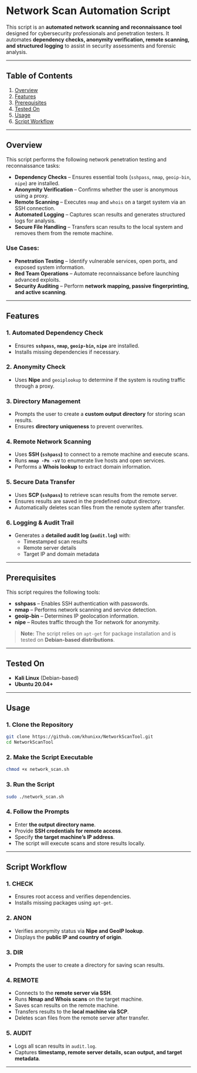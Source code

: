# Network Scan Automation Script

This script is an **automated network scanning and reconnaissance tool** designed for cybersecurity professionals and penetration testers. It automates **dependency checks, anonymity verification, remote scanning, and structured logging** to assist in security assessments and forensic analysis.

---

## Table of Contents  
1. [Overview](#overview)  
2. [Features](#features)  
3. [Prerequisites](#prerequisites)  
4. [Tested On](#tested-on)  
5. [Usage](#usage)  
6. [Script Workflow](#script-workflow)  

---

## Overview  
This script performs the following network penetration testing and reconnaissance tasks:

- **Dependency Checks** – Ensures essential tools (`sshpass`, `nmap`, `geoip-bin`, `nipe`) are installed.
- **Anonymity Verification** – Confirms whether the user is anonymous using a proxy.
- **Remote Scanning** – Executes `nmap` and `whois` on a target system via an SSH connection.
- **Automated Logging** – Captures scan results and generates structured logs for analysis.
- **Secure File Handling** – Transfers scan results to the local system and removes them from the remote machine.

### Use Cases:  
- **Penetration Testing** – Identify vulnerable services, open ports, and exposed system information.  
- **Red Team Operations** – Automate reconnaissance before launching advanced exploits.  
- **Security Auditing** – Perform **network mapping, passive fingerprinting, and active scanning**.  

---

## Features  
### 1. Automated Dependency Check  
- Ensures **`sshpass`, `nmap`, `geoip-bin`, `nipe`** are installed.  
- Installs missing dependencies if necessary.  

### 2. Anonymity Check  
- Uses **Nipe** and `geoiplookup` to determine if the system is routing traffic through a proxy.  

### 3. Directory Management  
- Prompts the user to create a **custom output directory** for storing scan results.  
- Ensures **directory uniqueness** to prevent overwrites.  

### 4. Remote Network Scanning  
- Uses **SSH (`sshpass`)** to connect to a remote machine and execute scans.  
- Runs **`nmap -Pn -sV`** to enumerate live hosts and open services.  
- Performs a **Whois lookup** to extract domain information.  

### 5. Secure Data Transfer  
- Uses **SCP (`sshpass`)** to retrieve scan results from the remote server.  
- Ensures results are saved in the predefined output directory.  
- Automatically deletes scan files from the remote system after transfer.  

### 6. Logging & Audit Trail  
- Generates a **detailed audit log (`audit.log`)** with:
  - Timestamped scan results  
  - Remote server details  
  - Target IP and domain metadata  
  
---

## Prerequisites  
This script requires the following tools:

- **sshpass** – Enables SSH authentication with passwords.
- **nmap** – Performs network scanning and service detection.
- **geoip-bin** – Determines IP geolocation information.
- **nipe** – Routes traffic through the Tor network for anonymity.

> **Note:** The script relies on `apt-get` for package installation and is tested on **Debian-based distributions**.

---

## Tested On  
- **Kali Linux** (Debian-based)  
- **Ubuntu 20.04+**  

---

## Usage  
### 1. Clone the Repository  
```bash
git clone https://github.com/khunixx/NetworkScanTool.git
cd NetworkScanTool
```

### 2. Make the Script Executable  
```bash
chmod +x network_scan.sh
```

### 3. Run the Script  
```bash
sudo ./network_scan.sh
```

### 4. Follow the Prompts  
- Enter **the output directory name**.
- Provide **SSH credentials for remote access**.
- Specify **the target machine’s IP address**.
- The script will execute scans and store results locally.

---

## Script Workflow  
### 1. CHECK  
- Ensures root access and verifies dependencies.  
- Installs missing packages using `apt-get`.  

### 2. ANON  
- Verifies anonymity status via **Nipe and GeoIP lookup**.  
- Displays the **public IP and country of origin**.  

### 3. DIR  
- Prompts the user to create a directory for saving scan results.  

### 4. REMOTE  
- Connects to the **remote server via SSH**.  
- Runs **Nmap and Whois scans** on the target machine.  
- Saves scan results on the remote machine.  
- Transfers results to the **local machine via SCP**.  
- Deletes scan files from the remote server after transfer.  

### 5. AUDIT  
- Logs all scan results in `audit.log`.  
- Captures **timestamp, remote server details, scan output, and target metadata**.  

---


